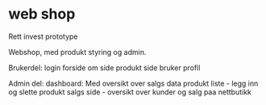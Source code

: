 # web shop
Rett invest prototype

Webshop, med produkt styring og admin.

Brukerdel:
login
forside
om side
produkt side
bruker profil

Admin del:
dashboard: Med oversikt over salgs data
produkt liste - legg inn og slette produkt
salgs side - oversikt over kunder og salg paa nettbutikk
